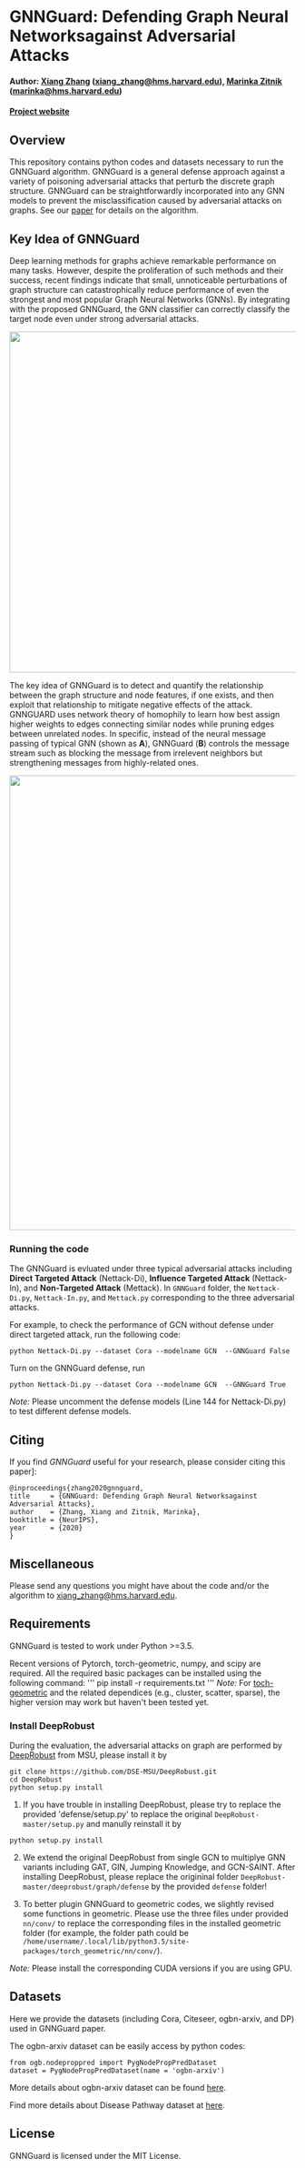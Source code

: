 # GNNGuard: Defending Graph Neural Networksagainst Adversarial Attacks

#### Author: [Xiang Zhang](http://xiangzhang.info/) (xiang_zhang@hms.harvard.edu), [Marinka Zitnik](https://zitniklab.hms.harvard.edu/) (marinka@hms.harvard.edu) 

#### [Project website]()

## Overview

This repository contains python codes and datasets necessary to run the GNNGuard algorithm. GNNGuard is a general defense approach against a variety of poisoning adversarial attacks that perturb the discrete graph structure. GNNGuard can be straightforwardly incorporated into any GNN models to prevent the misclassification caused by adversarial attacks on graphs. See our [paper](https://arxiv.org/abs/2006.08149) for details on the algorithm. 
  

## Key Idea of GNNGuard

Deep learning methods for graphs achieve remarkable performance on many tasks. However, despite the proliferation of such methods and their success, recent findings indicate that small, unnoticeable perturbations of graph structure can catastrophically reduce performance of even the strongest and most popular Graph Neural Networks (GNNs). By integrating with the proposed GNNGuard, the GNN classifier can correctly classify the target node even under strong adversarial attacks.


<p align="center">
<img src="https://github.com/mims-harvard/GNNGuard/images/GNNGuard.pdf" width="600" align="center">
</p>

The key idea of GNNGuard is to detect and quantify the relationship between the graph structure and node features, if one exists, and then exploit that relationship to mitigate negative effects of the attack. GNNGUARD uses network theory of homophily to learn how best assign higher weights to edges connecting similar nodes while pruning edges between unrelated nodes. In specific, instead of the neural message passing of typical GNN (shown as **A**), GNNGuard (**B**) controls the message stream such as blocking the message from irrelevent neighbors but strengthening messages from highly-related ones. 
  
<p align="center">
<img src="https://github.com/mims-harvard/GNNGuard/images/workflow_2.pdf" width="800" align="center">
</p>

### Running the code

The GNNGuard is evluated under three typical adversarial attacks including **Direct Targeted Attack** (Nettack-Di), **Influence Targeted Attack** (Nettack-In), and **Non-Targeted Attack** (Mettack). In `GNNGuard` folder, the `Nettack-Di.py`, `Nettack-In.py`, and `Mettack.py` corresponding to the three adversarial attacks. 


For example, to check the performance of GCN without defense under direct targeted attack, run the following code:
```
python Nettack-Di.py --dataset Cora --modelname GCN  --GNNGuard False
```

Turn on the GNNGuard defense, run
```
python Nettack-Di.py --dataset Cora --modelname GCN  --GNNGuard True
```

*Note:* Please uncomment the defense models (Line 144 for Nettack-Di.py) to test different defense models.


## Citing

If you find *GNNGuard* useful for your research, please consider citing this paper]:
```
@inproceedings{zhang2020gnnguard,
title     = {GNNGuard: Defending Graph Neural Networksagainst Adversarial Attacks},
author    = {Zhang, Xiang and Zitnik, Marinka},
booktitle = {NeurIPS},
year      = {2020}
}
```

## Miscellaneous

Please send any questions you might have about the code and/or the algorithm to <xiang_zhang@hms.harvard.edu>.


## Requirements 

GNNGuard is tested to work under Python >=3.5. 

Recent versions of Pytorch, torch-geometric, numpy, and scipy are required. All the required basic packages can be installed using the following command:
'''
pip install -r requirements.txt
'''
*Note:* For [toch-geometric](https://pytorch-geometric.readthedocs.io/en/latest/notes/installation.html) and the related dependices (e.g., cluster, scatter, sparse), the higher version may work but haven't been tested yet.

### Install DeepRobust

During the evaluation, the adversarial attacks on graph are performed by [DeepRobust](https://github.com/DSE-MSU/DeepRobust) from MSU, please install it by 
```
git clone https://github.com/DSE-MSU/DeepRobust.git
cd DeepRobust
python setup.py install
```
1. If you have trouble in installing DeepRobust, please try to replace the provided 'defense/setup.py' to replace the original `DeepRobust-master/setup.py` and manully reinstall it by
```
python setup.py install
```
2. We extend the original DeepRobust from single GCN to multiplye GNN variants including GAT, GIN, Jumping Knowledge, and GCN-SAINT. After installing DeepRobust, please replace the origininal folder `DeepRobust-master/deeprobust/graph/defense` by the provided `defense` folder!

3. To better plugin GNNGuard to geometric codes, we slightly revised some functions in geometric. Please use the three files under provided `nn/conv/` to replace the corresponding files in the installed geometric folder (for example, the folder path could be `/home/username/.local/lib/python3.5/site-packages/torch_geometric/nn/conv/`). 

*Note:* Please install the corresponding CUDA versions if you are using GPU.

## Datasets
Here we provide the datasets (including Cora, Citeseer, ogbn-arxiv, and DP) used in GNNGuard paper.

The ogbn-arxiv dataset can be easily access by python codes:
```
from ogb.nodeproppred import PygNodePropPredDataset
dataset = PygNodePropPredDataset(name = 'ogbn-arxiv')
```
More details about ogbn-arxiv dataset can be found [here](https://ogb.stanford.edu/docs/nodeprop/#ogbn-arxiv).

Find more details about Disease Pathway dataset at [here](http://snap.stanford.edu/pathways/).

## License

GNNGuard is licensed under the MIT License.
